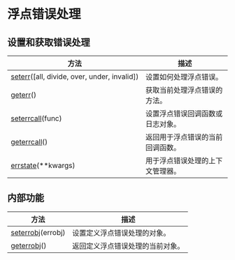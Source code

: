 # 浮点错误处理

## 设置和获取错误处理

方法 | 描述
---|---
[seterr](https://numpy.org/devdocs/reference/generated/numpy.seterr.html#numpy.seterr)([all, divide, over, under, invalid]) | 设置如何处理浮点错误。
[geterr](https://numpy.org/devdocs/reference/generated/numpy.geterr.html#numpy.geterr)() | 获取当前处理浮点错误的方法。
[seterrcall](https://numpy.org/devdocs/reference/generated/numpy.seterrcall.html#numpy.seterrcall)(func) | 设置浮点错误回调函数或日志对象。
[geterrcall](https://numpy.org/devdocs/reference/generated/numpy.geterrcall.html#numpy.geterrcall)() | 返回用于浮点错误的当前回调函数。
[errstate](https://numpy.org/devdocs/reference/generated/numpy.errstate.html#numpy.errstate)(\*\*kwargs) | 用于浮点错误处理的上下文管理器。

## 内部功能

方法 | 描述
---|---
[seterrobj](https://numpy.org/devdocs/reference/generated/numpy.seterrobj.html#numpy.seterrobj)(errobj) | 设置定义浮点错误处理的对象。
[geterrobj](https://numpy.org/devdocs/reference/generated/numpy.geterrobj.html#numpy.geterrobj)() | 返回定义浮点错误处理的当前对象。